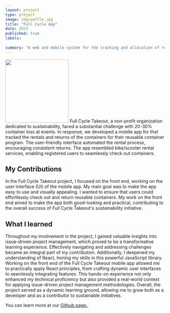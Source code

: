 ```yaml
---
layout: project
type: project
image: img/waffle.jpg
title: "Full Cycle App"
date: 2023
published: true
labels:
 
summary: "A web and mobile system for the tracking and allocation of reusable containers. Developed for HACC 2023."
---
```

  <img width="200px" src="../img/takeoutUtensiles.png" >
Full Cycle Takeout, a non-profit organization dedicated to sustainability, faced a substantial challenge with 20-30% container loss at events. In response, we developed a mobile app for that tracked the rentals and returns of the containers for their reusable container program. The user-friendly interface automated the rental process, encouraging consistent returns. The app resembled bike/scooter rental services, enabling registered users to seamlessly check out containers. 

## My Contributions
In the Full Cycle Takeout project, I focused on the front end, working on the user interface (UI) of the mobile app. My main goal was to make the app easy to use and visually appealing. I wanted to ensure that users could effortlessly check out and return reusable containers. My work on the front end aimed to make the app both good-looking and practical, contributing to the overall success of Full Cycle Takeout's sustainability initiative.

## What I learned 
Throughout my involvement in the project, I gained valuable insights into issue-driven project management, which proved to be a transformative learning experience. Effectively navigating and addressing challenges became an integral part of my contribution. Additionally, I deepened my understanding of React, honing my skills in this powerful JavaScript library. Working on the front end of the Full Cycle Takeout mobile app allowed me to practically apply React principles, from crafting dynamic user interfaces to seamlessly integrating features. This hands-on experience not only enhanced my technical proficiency but also provided a real-world context for applying issue-driven project management methodologies. Overall, the project served as a dynamic learning ground, allowing me to grow both as a developer and as a contributor to sustainable initiatives.

You can learn more at our [Github page.](https://ethical-haccers.github.io).
